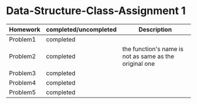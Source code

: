# Data-Structure-Class-Assignment 1


|Homework|completed/uncompleted|Description|
|----|------|-------|
|Problem1|completed||
|Problem2|completed|the function's name is not as same as the original one|
|Problem3|completed||
|Problem4|completed||
|Problem5|completed||
